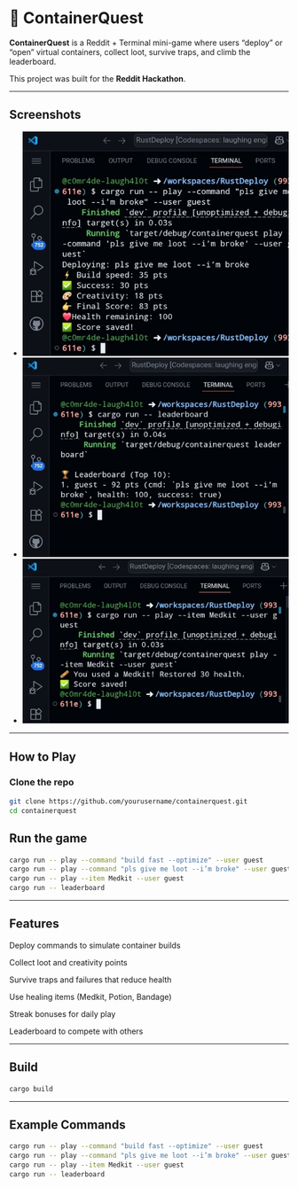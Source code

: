 
# 🐳 ContainerQuest

**ContainerQuest** is a Reddit + Terminal mini-game where users “deploy” or “open” virtual containers, collect loot, survive traps, and climb the leaderboard.  

This project was built for the **Reddit Hackathon**.  

---

##  Screenshots

- ![Gameplay Screenshot](picture1.png)
- ![Leaderboard View](picture2.png)
- ![Healing Item](picture3.png)

---

##  How to Play

###  Clone the repo
```bash
git clone https://github.com/yourusername/containerquest.git
cd containerquest
```
## Run the game
```bash
cargo run -- play --command "build fast --optimize" --user guest
cargo run -- play --command "pls give me loot --i’m broke" --user guest
cargo run -- play --item Medkit --user guest
cargo run -- leaderboard
```

---

##  Features

Deploy commands to simulate container builds

Collect loot and creativity points

Survive traps and failures that reduce health

Use healing items (Medkit, Potion, Bandage)

Streak bonuses for daily play

Leaderboard to compete with others



---

##  Build
```bash
cargo build
```

---

##  Example Commands
```bash
cargo run -- play --command "build fast --optimize" --user guest
cargo run -- play --command "pls give me loot --i’m broke" --user guest
cargo run -- play --item Medkit --user guest
cargo run -- leaderboard
```



